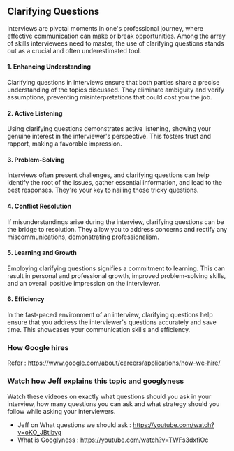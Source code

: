 ## Clarifying Questions 
Interviews are pivotal moments in one's professional journey, where effective communication can make or break opportunities. Among the array of skills interviewees need to master, the use of clarifying questions stands out as a crucial and often underestimated tool.

#### 1. Enhancing Understanding
Clarifying questions in interviews ensure that both parties share a precise understanding of the topics discussed. They eliminate ambiguity and verify assumptions, preventing misinterpretations that could cost you the job.

#### 2. Active Listening
Using clarifying questions demonstrates active listening, showing your genuine interest in the interviewer's perspective. This fosters trust and rapport, making a favorable impression.

#### 3. Problem-Solving
Interviews often present challenges, and clarifying questions can help identify the root of the issues, gather essential information, and lead to the best responses. They're your key to nailing those tricky questions.

#### 4. Conflict Resolution
If misunderstandings arise during the interview, clarifying questions can be the bridge to resolution. They allow you to address concerns and rectify any miscommunications, demonstrating professionalism.

#### 5. Learning and Growth
Employing clarifying questions signifies a commitment to learning. This can result in personal and professional growth, improved problem-solving skills, and an overall positive impression on the interviewer.

#### 6. Efficiency
In the fast-paced environment of an interview, clarifying questions help ensure that you address the interviewer's questions accurately and save time. This showcases your communication skills and efficiency.

### How Google hires
Refer : https://www.google.com/about/careers/applications/how-we-hire/

### Watch how Jeff explains this topic and googlyness
Watch these videoes on exactly what questions should you ask in your interview, how many questions you can ask 
and what strategy should you follow while asking your interviewers.

- Jeff on What questions we should ask : https://youtube.com/watch?v=oKO_JBtIbvg
- What is Googlyness : https://youtube.com/watch?v=TWFs3dxfiOc
